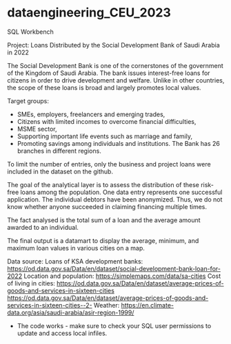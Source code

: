 # dataengineering_CEU_2023
SQL Workbench

Project: Loans Distributed by the Social Development Bank of Saudi Arabia in 2022

The Social Development Bank is one of the cornerstones of the government of the Kingdom of Saudi Arabia. 
The bank issues interest-free loans for citizens in order to drive development and welfare.
Unlike in other countries, the scope of these loans is broad and largely promotes local values.

Target groups:
* SMEs, employers, freelancers and emerging trades,
* Citizens with limited incomes to overcome financial difficulties,
* MSME sector,
* Supporting important life events such as marriage and family,
* Promoting savings among individuals and institutions.
The Bank has 26 branches in different regions.

To limit the number of entries, only the business and project loans were included in the dataset on the github.

The goal of the analytical layer is to assess the distribution of these risk-free loans among the population.
One data entry represents one successful application.
The individual debtors have been anonymized. 
Thus, we do not know whether anyone succeeded in claiming financing multiple times.

The fact analysed is the total sum of a loan and the average amount awarded to an individual.

The final output is a datamart to display the average, minimum, and maximum loan values in various cities on a map.

Data source: 
Loans of KSA development banks: 
https://od.data.gov.sa/Data/en/dataset/social-development-bank-loan-for-2022
Location and population: 
https://simplemaps.com/data/sa-cities
Cost of living in cities: 
https://od.data.gov.sa/Data/en/dataset/average-prices-of-goods-and-services-in-sixteen-cities
https://od.data.gov.sa/Data/en/dataset/average-prices-of-goods-and-services-in-sixteen-cities--2-
Weather: 
https://en.climate-data.org/asia/saudi-arabia/asir-region-1999/


* The code works - make sure to check your SQL user permissions to update and access local infiles.

